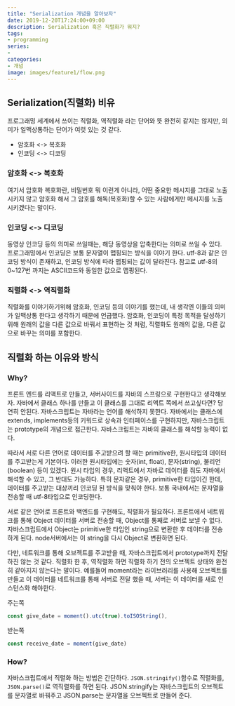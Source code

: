 ```yaml
---
title: "Serialization 개념을 알아보자"
date: 2019-12-20T17:24:00+09:00
description: Serialization 혹은 직렬화가 뭐지?
tags:
- programming
series:
-
categories:
- 개념
image: images/feature1/flow.png
---
```


## Serialization(직렬화) 비유

프로그래밍 세계에서 쓰이는 직렬화, 역직렬화 라는 단어와 뜻 완전히 같지는 않지만, 의미가 일맥상통하는 단어가 여럿 있는 것 같다. 

- 암호화 <-> 복호화 
- 인코딩 <-> 디코딩

### 암호화 <-> 복호화

여기서 암호화 복호화란, 비밀번호 뭐 이런게 아니라, 어떤 중요한 메시지를 그대로 노출시키지 않고 암호화 해서 그 암호를 해독(복호화)할 수 있는 사람에게만 메시지를 노출시키겠다는 말이다.

### 인코딩 <-> 디코딩

동영상 인코딩 등의 의미로 쓰일때는, 해당 동영상을 압축한다는 의미로 쓰일 수 있다. 프로그래밍에서 인코딩은 보통 문자열이 맵핑되는 방식을 이야기 한다. utf-8과 같은 인코딩 방식이 존재하고, 인코딩 방식에 따라 맵핑되는 값이 달라진다. 참고로 utf-8의 0~127번 까지는 ASCII코드와 동일한 값으로 맵핑된다.

### 직렬화 <-> 역직렬화

직렬화를 이야기하기위해 암호화, 인코딩 등의 이야기를 했는데, 내 생각엔 이들의 의미가 일맥상통 한다고 생각하기 때문에 언급했다. 암호화, 인코딩이 특정 목적을 달성하기 위해 원래의 값을 다른 값으로 바꿔서 표현하는 것 처럼, 직렬화도 원래의 값을, 다른 값으로 바꾸는 의미를 포함한다.

## 직렬화 하는 이유와 방식

### Why?

프론트 엔드를 리액트로 만들고, 서버사이드를 자바의 스프링으로 구현한다고 생각해보자. 자바에서 클래스 하나를 만들고 이 클래스를 그대로 리액트 쪽에서 쓰고싶다면? 당연히 안된다. 자바스크립트는 자바라는 언어를 해석하지 못한다. 자바에서는 클래스에 extends, implements등의 키워드로 상속과 인터페이스를 구현하지만, 자바스크립트는 prototype의 개념으로 접근한다. 자바스크립트는 자바의 클래스를 해석할 능력이 없다.

따라서 서로 다른 언어로 데이터를 주고받으려 할 때는 primitive한, 원시타입의 데이터를 주고받는게 기본이다. 이러한 원시타입에는 숫자(int, float), 문자(string), 불리언(boolean) 등이 있겠다. 원시 타입의 경우, 리액트에서 자바로 데이터를 줘도 자바에서 해석할 수 있고, 그 반대도 가능하다. 특히 문자같은 경우, primitive한 타입이긴 한데, 데이터를 주고받는 대상끼리 인코딩 된 방식을 맞춰야 한다. 보통 국내에서는 문자열을 전송할 때 utf-8타입으로 인코딩한다.

서로 같은 언어로 프론트와 백엔드를 구현해도, 직렬화가 필요하다. 프론트에서 네트워크를 통해 Object 데이터를 서버로 전송할 때, Object를 통째로 서버로 보낼 수 없다. 자바스크립트에서 Object는 primitive한 타입인 string으로 변환한 후 데이터를 전송하게 된다. node서버에서는 이 string을 다시 Object로 변환하면 된다. 

다만, 네트워크를 통해 오브젝트를 주고받을 때, 자바스크립트에서 prototype까지 전달하진 않는 것 같다. 직렬화 한 후, 역직렬화 하면 직렬화 하기 전의 오브젝트 상태와 완전히 같아지지 않는다는 말이다. 예를들어 moment라는 라이브러리를 사용해 오브젝트를 만들고 이 데이터를 네트워크를 통해 서버로 전달 했을 때, 서버는 이 데이터를 새로 인스턴스화 해야한다.

주는쪽

```javascript
const give_date = moment().utc(true).toISOString(),
```

받는쪽

```javascript
const receive_date = moment(give_date)
```

### How?

자바스크립트에서 직렬화 하는 방법은 간단하다. `JSON.stringify()`함수로 직렬화를, `JSON.parse()`로 역직렬화를 하면 된다. JSON.stringify는 자바스크립트의 오브젝트를 문자열로 바꿔주고 JSON.parse는 문자열을 오브젝트로 만들어 준다.